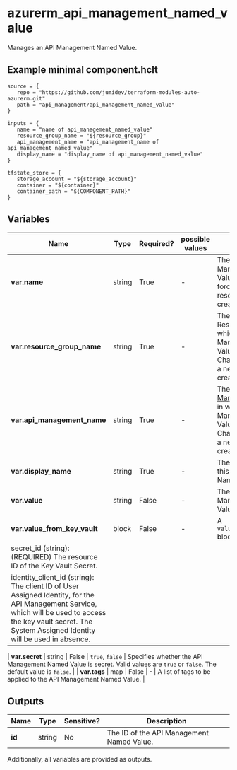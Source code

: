 # azurerm_api_management_named_value

Manages an API Management Named Value.

## Example minimal component.hclt

```hcl
source = {
   repo = "https://github.com/jumidev/terraform-modules-auto-azurerm.git" 
   path = "api_management/api_management_named_value" 
}

inputs = {
   name = "name of api_management_named_value" 
   resource_group_name = "${resource_group}" 
   api_management_name = "api_management_name of api_management_named_value" 
   display_name = "display_name of api_management_named_value" 
}

tfstate_store = {
   storage_account = "${storage_account}" 
   container = "${container}" 
   container_path = "${COMPONENT_PATH}" 
}

```

## Variables

| Name | Type | Required? |  possible values |  Description |
| ---- | ---- | --------- |  ----------- | ----------- |
| **var.name** | string | True | -  |  The name of the API Management Named Value. Changing this forces a new resource to be created. | 
| **var.resource_group_name** | string | True | -  |  The name of the Resource Group in which the API Management Named Value should exist. Changing this forces a new resource to be created. | 
| **var.api_management_name** | string | True | -  |  The name of the [API Management Service](api_management.html) in which the API Management Named Value should exist. Changing this forces a new resource to be created. | 
| **var.display_name** | string | True | -  |  The display name of this API Management Named Value. | 
| **var.value** | string | False | -  |  The value of this API Management Named Value. | 
| **var.value_from_key_vault** | block | False | -  |  A `value_from_key_vault` block. | | `value_from_key_vault` block structure: || 
|   secret_id (string): (REQUIRED) The resource ID of the Key Vault Secret. ||
|   identity_client_id (string): The client ID of User Assigned Identity, for the API Management Service, which will be used to access the key vault secret. The System Assigned Identity will be used in absence. ||

| **var.secret** | string | False | `true`, `false`  |  Specifies whether the API Management Named Value is secret. Valid values are `true` or `false`. The default value is `false`. | 
| **var.tags** | map | False | -  |  A list of tags to be applied to the API Management Named Value. | 



## Outputs

| Name | Type | Sensitive? | Description |
| ---- | ---- | --------- | --------- |
| **id** | string | No  | The ID of the API Management Named Value. | 

Additionally, all variables are provided as outputs.
